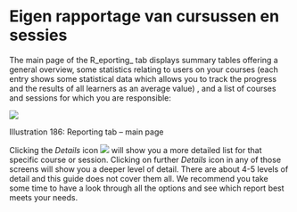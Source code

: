 # Eigen rapportage van cursussen en sessies

The main page of the R_eporting_ tab displays summary tables offering a general overview, some statistics relating to users on your courses \(each entry shows some statistical data which allows you to track the progress and the results of all learners as an average value\) , and a list of courses and sessions for which you are responsible:

![](../../.gitbook/assets/images254%20%283%29.png)

Illustration 186: Reporting tab – main page

Clicking the _Details_ icon ![](../../.gitbook/assets/graphics365%20%283%29.gif) will show you a more detailed list for that specific course or session. Clicking on further _Details_ icon in any of those screens will show you a deeper level of detail. There are about 4-5 levels of detail and this guide does not cover them all. We recommend you take some time to have a look through all the options and see which report best meets your needs.

